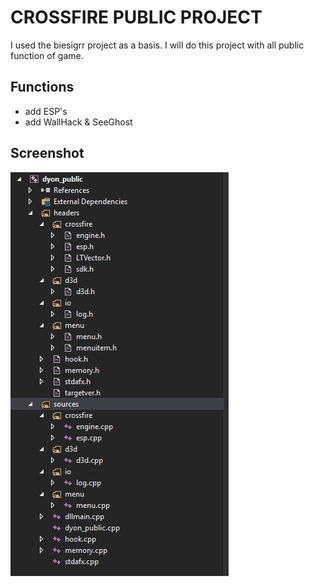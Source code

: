# CROSSFIRE PUBLIC PROJECT
  I used the biesigrr project as a basis. I will do this project with all public function of game.
## Functions
- add ESP's
- add WallHack & SeeGhost
## Screenshot
![Test Image 1](https://raw.githubusercontent.com/Dyonanthan/crossfire_public_dyon/master/dyon_public/project.png)
